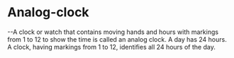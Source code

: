 ﻿# Analog-clock
--A clock or watch that contains moving hands and hours with markings from 1 to 12 to show the time is called an analog clock. A day has 24 hours. A clock, having markings from 1 to 12, identifies all 24 hours of the day.
